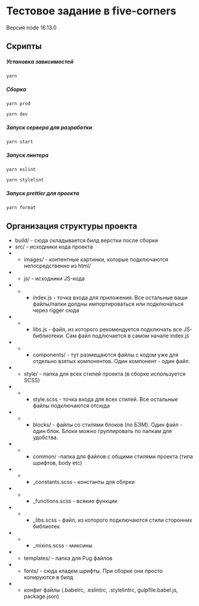 # Тестовое задание в five-corners

Версия node 16.13.0

## Скрипты

##### Установка зависимостей

```shell script
yarn
```

##### Сборка

```shell script
yarn prod
```

```shell script
yarn dev
```

##### Запуск сервера для разработки

```shell script
yarn start
```

##### Запуск линтера

```shell script
yarn eslint
```

```shell script
yarn stylelint
```

##### Запуск prettier для проекта

```shell script
yarn format
```

## Организация структуры проекта

- build/ - сюда складывается билд верстки после сборки
- src/ - исходники кода проекта
- - images/ - контентные картинки, которые подключаются непосредственно из html/
- - js/ - исходники JS-кода
- - - index.js - точка входа для приложения. Все остальные ваши файлы/папки долдны импортироваться или подключаться через rigger сюда
- - - libs.js - файл, из которого рекомендуется подключать все JS-библиотеки. Сам файл подлючается в самом начале index.js
- - - components/ - тут размещаются файлы с кодом уже для отдельно взятых компонентов. Один компонент - один файл.
- - style/ - папка для всех стилей проекта (в сборке используется SCSS)
- - - style.scss - точка входа для всех стилей. Все остальные файлы подключаются отсюда
- - - blocks/ - файлы со стилями блоков (по БЭМ). Один файл - один блок. Блоки можно группировать по папкам для удобства.
- - - common/ -папка для файлов с общими стилями проекта (типа шрифтов, body etc)
- - - \_constants.scss - константы для сблрки
- - - \_functions.scss - всякие функции
- - - \_libs.scss - файл, из которого подключаются стили сторонних библиотек
- - - \_mixins.scss - миксины
- - templates/ - папка для Pug файлов
- - fonts/ - сюда кладем шрифты. При сборке они просто копируются в билд
- - конфиг файлы (.babelrc, .eslintrc, .stylelintrc, gulpfile.babel.js, package.json)
